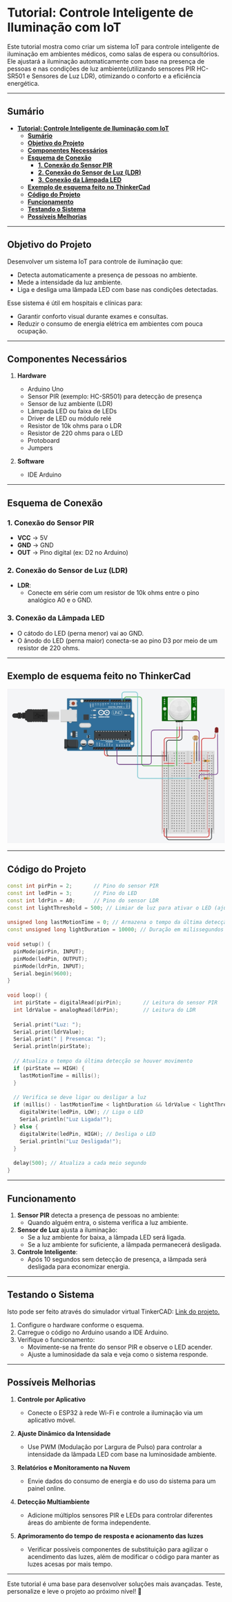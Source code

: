 
# **Tutorial: Controle Inteligente de Iluminação com IoT**

Este tutorial mostra como criar um sistema IoT para controle inteligente de iluminação em ambientes médicos, como salas de espera ou consultórios. Ele ajustará a iluminação automaticamente com base na presença de pessoas e nas condições de luz ambiente(utilizando sensores PIR HC-SR501 e Sensores de Luz LDR), otimizando o conforto e a eficiência energética.

---

## **Sumário**

- [**Tutorial: Controle Inteligente de Iluminação com IoT**](#tutorial-controle-inteligente-de-iluminação-com-iot)
  - [**Sumário**](#sumário)
  - [**Objetivo do Projeto**](#objetivo-do-projeto)
  - [**Componentes Necessários**](#componentes-necessários)
  - [**Esquema de Conexão**](#esquema-de-conexão)
    - [**1. Conexão do Sensor PIR**](#1-conexão-do-sensor-pir)
    - [**2. Conexão do Sensor de Luz (LDR)**](#2-conexão-do-sensor-de-luz-ldr)
    - [**3. Conexão da Lâmpada LED**](#3-conexão-da-lâmpada-led)
  - [**Exemplo de esquema feito no ThinkerCad**](#exemplo-de-esquema-feito-no-thinkercad)
  - [**Código do Projeto**](#código-do-projeto)
  - [**Funcionamento**](#funcionamento)
  - [**Testando o Sistema**](#testando-o-sistema)
  - [**Possíveis Melhorias**](#possíveis-melhorias)

---

## **Objetivo do Projeto**

Desenvolver um sistema IoT para controle de iluminação que:  

- Detecta automaticamente a presença de pessoas no ambiente.  
- Mede a intensidade da luz ambiente.  
- Liga e desliga uma lâmpada LED com base nas condições detectadas.  

Esse sistema é útil em hospitais e clínicas para:  

- Garantir conforto visual durante exames e consultas.  
- Reduzir o consumo de energia elétrica em ambientes com pouca ocupação.  

---

## **Componentes Necessários**

1. **Hardware**
   - Arduino Uno
   - Sensor PIR (exemplo: HC-SR501) para detecção de presença
   - Sensor de luz ambiente (LDR)
   - Lâmpada LED ou faixa de LEDs
   - Driver de LED ou módulo relé
   - Resistor de 10k ohms para o LDR
   - Resistor de 220 ohms para o LED
   - Protoboard
   - Jumpers

2. **Software**

   - IDE Arduino

---

## **Esquema de Conexão**

### **1. Conexão do Sensor PIR**

- **VCC** → 5V  
- **GND** → GND  
- **OUT** → Pino digital (ex: D2 no Arduino)  

### **2. Conexão do Sensor de Luz (LDR)**  

- **LDR**:  
  - Conecte em série com um resistor de 10k ohms entre o pino analógico A0 e o GND.  

### **3. Conexão da Lâmpada LED**

- O cátodo do LED (perna menor) vai ao GND.
- O ânodo do LED (perna maior) conecta-se ao pino D3 por meio de um resistor de 220 ohms.

---

## **Exemplo de esquema feito no ThinkerCad**

![Esquema de circuitos](./diagrama-thinkerCAD.jpeg)

---

## **Código do Projeto**

```cpp
const int pirPin = 2;       // Pino do sensor PIR
const int ledPin = 3;       // Pino do LED
const int ldrPin = A0;      // Pino do sensor LDR
const int lightThreshold = 500; // Limiar de luz para ativar o LED (ajustável)

unsigned long lastMotionTime = 0; // Armazena o tempo da última detecção de movimento
const unsigned long lightDuration = 10000; // Duração em milissegundos (10 segundos)

void setup() {
  pinMode(pirPin, INPUT);
  pinMode(ledPin, OUTPUT);
  pinMode(ldrPin, INPUT);
  Serial.begin(9600);
}

void loop() {
  int pirState = digitalRead(pirPin);       // Leitura do sensor PIR
  int ldrValue = analogRead(ldrPin);        // Leitura do LDR

  Serial.print("Luz: ");
  Serial.print(ldrValue);
  Serial.print(" | Presenca: ");
  Serial.println(pirState);

  // Atualiza o tempo da última detecção se houver movimento
  if (pirState == HIGH) {
    lastMotionTime = millis();
  }

  // Verifica se deve ligar ou desligar a luz
  if (millis() - lastMotionTime < lightDuration && ldrValue < lightThreshold) {
    digitalWrite(ledPin, LOW); // Liga o LED
    Serial.println("Luz Ligada!");
  } else {
    digitalWrite(ledPin, HIGH); // Desliga o LED
    Serial.println("Luz Desligada!");
  }

  delay(500); // Atualiza a cada meio segundo
}

```

---

## **Funcionamento**

1. **Sensor PIR** detecta a presença de pessoas no ambiente:  
   - Quando alguém entra, o sistema verifica a luz ambiente.  
2. **Sensor de Luz** ajusta a iluminação:  
   - Se a luz ambiente for baixa, a lâmpada LED será ligada.  
   - Se a luz ambiente for suficiente, a lâmpada permanecerá desligada.  
3. **Controle Inteligente**:  
   - Após 10 segundos sem detecção de presença, a lâmpada será desligada para economizar energia.  

---

## **Testando o Sistema**

Isto pode ser feito através do simulador virtual TinkerCAD: [Link do projeto.](https://www.tinkercad.com/things/7C9WrRfNNbg-controle-inteligente-de-iluminacao-de-salas-corredores-e-patios)

1. Configure o hardware conforme o esquema.  
2. Carregue o código no Arduino usando a IDE Arduino.  
3. Verifique o funcionamento:  
   - Movimente-se na frente do sensor PIR e observe o LED acender.  
   - Ajuste a luminosidade da sala e veja como o sistema responde.  

---

## **Possíveis Melhorias**

1. **Controle por Aplicativo**  
   - Conecte o ESP32 à rede Wi-Fi e controle a iluminação via um aplicativo móvel.  

2. **Ajuste Dinâmico da Intensidade**  
   - Use PWM (Modulação por Largura de Pulso) para controlar a intensidade da lâmpada LED com base na luminosidade ambiente.  

3. **Relatórios e Monitoramento na Nuvem**  
   - Envie dados do consumo de energia e do uso do sistema para um painel online.  

4. **Detecção Multiambiente**  
   - Adicione múltiplos sensores PIR e LEDs para controlar diferentes áreas do ambiente de forma independente.  

5. **Aprimoramento do tempo de resposta e acionamento das luzes**
   - Verificar possíveis componentes de substituição para agilizar o acendimento das luzes, além de modificar o código para manter as luzes acesas por mais tempo.

---

Este tutorial é uma base para desenvolver soluções mais avançadas. Teste, personalize e leve o projeto ao próximo nível! 🚀
